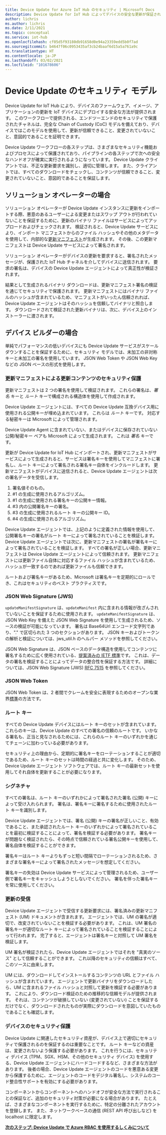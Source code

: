 ```yaml
---
title: Device Update for Azure IoT Hub のセキュリティ | Microsoft Docs
description: Device Update for IoT Hub によってデバイスの安全な更新が保証されるしくみについて説明します。
author: lichris
ms.author: lichris
ms.date: 2/11/2021
ms.topic: conceptual
ms.service: iot-hub
ms.openlocfilehash: cf05d5f93180db91658d0e94a23359edd5b0f7ad
ms.sourcegitcommit: b4647f06c0953435af3cb24baaf6d15a5a761a9c
ms.translationtype: HT
ms.contentlocale: ja-JP
ms.lasthandoff: 03/02/2021
ms.locfileid: "101678606"
---
```

# <a name="device-update-security-model"></a>Device Update のセキュリティ モデル

Device Update for IoT Hub により、デバイスのファームウェア、イメージ、アプリケーションの更新を IoT デバイスにデプロイする安全な方法が提供されます。 このワークフローで提供される、エンドツーエンドのセキュリティで保護されたチャネルは、完全な Chain of Custody (CoC) モデルを備えており、デバイスではこのモデルを使用して、更新が信頼できること、変更されていないこと、意図的であることを証明できます。

Device Update ワークフローの各ステップは、さまざまなセキュリティ機能およびプロセスによって保護されており、パイプラインの各ステップで次への安全なハンドオフが確実に実行されるようになっています。 Device Update クライアントでは、不正な更新要求を識別し、適切に管理します。 また、クライアントでは、すべてのダウンロードをチェックし、コンテンツが信頼できること、変更されていないこと、意図的であることを保証します。

## <a name="for-solution-operators"></a>ソリューション オペレーターの場合

ソリューション オペレーターが Device Update インスタンスに更新をインポートする際、悪意のあるユーザーによる変更またはスワップ アウトが行われていないことを保証するために、更新のバイナリ ファイルはサービスによってアップロードおよびチェックされます。 検証されると、Device Update サービスにより、インポート マニフェストからのファイル ハッシュやその他のメタデータを使用して、内部的な[更新マニフェスト](./update-manifest.md)が生成されます。 その後、この更新マニフェストは Device Update サービスによって署名されます。

ソリューション オペレーターがデバイスの更新を要求すると、署名されたメッセージが、保護された IoT Hub チャネルを介してデバイスに送信されます。 要求の署名は、デバイスの Device Update エージェントによって真正性が検証されます。 

結果として生成されるバイナリ ダウンロードは、更新マニフェスト署名の検証を通じてセキュリティで保護されます。 更新マニフェストにはバイナリ ファイルのハッシュが含まれているため、マニフェストがいったん信頼されれば、Device Update エージェントはそのハッシュを信頼してバイナリと照合します。 ダウンロードされて検証された更新バイナリは、次に、デバイス上のインストーラーに渡されます。

## <a name="for-device-builders"></a>デバイス ビルダーの場合

単純でパフォーマンスの低いデバイスにも Device Update サービスがスケールダウンすることを保証するために、セキュリティ モデルでは、未加工の非対称キーと未加工の署名を使用しています。 JSON Web Token や JSON Web Key などの JSON ベースの形式を使用します。

### <a name="securing-update-content-via-the-update-manifest"></a>更新マニフェストによる更新コンテンツのセキュリティ保護

更新マニフェストは 2 つの署名を使用して検証されます。 これらの署名は、*署名* キーと *ルート* キーで構成される構造体を使用して作成されます。

Device Update エージェントには、すべての Device Update 互換デバイス用に使用される公開キーが埋め込まれています。 これらは *ルート* キーです。 対応する秘密キーは Microsoft によって管理されます。

Device Update Agent に含まれていない、またはデバイスに保存されていない公開/秘密キー ペアも Microsoft によって生成されます。 これは *署名* キーです。

更新が Device Update for IoT Hub にインポートされ、更新マニフェストがサービスによって生成されると、サービスは署名キーを使用してマニフェストに署名し、ルート キーによって署名される署名キー自体をインクルードします。 更新マニフェストがデバイスに送信されると、Device Update エージェントは次の署名データを受信します。

1. 署名値そのもの。
2. #1 の生成に使用されるアルゴリズム。
3. #1 の生成に使用される署名キーの公開キー情報。
4. #3 内の公開署名キーの署名。
5. #3 の生成に使用されるルート キーの公開キー ID。
6. #4 の生成に使用されるアルゴリズム。

Device Update エージェントでは、上記のように定義された情報を使用して、公開署名キーの署名がルート キーによって署名されていることを検証します。 Device Update エージェントでは次に、更新マニフェストの署名が署名キーによって署名されていることを検証します。 すべての署名が正しい場合、更新マニフェストは Device Update エージェントによって信頼されます。 更新マニフェストには更新ファイル自体に対応するファイル ハッシュが含まれているため、ハッシュが一致するのであれば更新ファイルも信頼できます。

ルートおよび署名キーがあるため、Microsoft は署名キーを定期的にロールでき、これはセキュリティのベスト プラクティスです。

### <a name="json-web-signature-jws"></a>JSON Web Signature (JWS)

`updateManifestSignature` は、`updateManifest` 内に含まれる情報が改ざんされていないことを保証するために使用されます。 `updateManifestSignature` は、JSON Web Key を備えた JSON Web Signature を使用して生成されるため、ソースの検証が可能になっています。 署名は Base64Url エンコード文字列であり、"." で区切られた 3 つのセクションがあります。  JSON キーおよびトークンの解析と検証については、jws_util.h のヘルパー メソッドを参照してください。

JSON Web Signature は、JSON ベースのデータ構造を使用してコンテンツに署名するために広く使用されている、[提案済みの IETF 標準](https://tools.ietf.org/html/rfc7515)です。 これは、データの署名を検証することによってデータの整合性を保証する方法です。 詳細については、JSON Web Signature (JWS) [RFC 7515](https://www.rfc-editor.org/info/rfc7515) を参照してください。

### <a name="json-web-token"></a>JSON Web Token

JSON Web Token は、2 者間でクレームを安全に表現するためのオープンな業界[標準](https://tools.ietf.org/html/rfc7519)の方法です。

### <a name="root-keys"></a>ルート キー

すべての Device Update デバイスにはルート キーのセットが含まれています。 これらのキーは、Device Update のすべての署名の信頼のルートです。 いかなる署名も、正当と見なされるためには、これらのルート キーのいずれかを通じてチェーンに加わっている必要があります。

セキュリティ上の理由から、定期的に署名キーをローテーションすることが適切であるため、ルート キーのセットは時間の経過と共に変化します。 そのため、Device Update エージェント ソフトウェアでは、ルート キーの最新セットを使用してそれ自体を更新することが必要になります。 

### <a name="signatures"></a>シグネチャ

すべての署名は、ルート キーのいずれかによって署名された署名 (公開) キーによって受け入れられます。 署名は、署名キーに署名するために使用されたルート キーを識別します。 

Device Update エージェントでは、署名 (公開) キーの署名が正しいこと、有効であること、また承認されたルート キーのいずれかによって署名されていることを最初に検証することによって、署名を検証する必要があります。 署名キーが問題なく検証されたら、その時点で信頼されている署名公開キーを使用して、署名自体を検証することができます。

署名キーはルート キーよりもずっと短い間隔でローテーションされるため、さまざまな署名キーによって署名されたメッセージを想定してください。 

署名キーの失効は Device Update サービスによって管理されるため、ユーザー側で署名キーをキャッシュしようとしないでください。 署名を伴った署名キーを常に使用してください。

### <a name="receiving-updates"></a>更新の受信

Device Update エージェントで受信する更新要求には、署名済みの更新マニフェスト (UM) ドキュメントが含まれます。 エージェントでは、UM の署名が適切で、改変されていないことを検証する必要があります。 これは、UM 署名の署名キーが適切なルート キーによって署名されていることを検証することによって行われます。 完了すると、エージェントは署名キーと対照して UM 署名を検証します。

UM 署名が検証されたら、Device Update エージェントではそれを "真実のソース" として信頼することができます。 これ以降のセキュリティの信頼はすべて、このソースに由来します。 

UM には、ダウンロードしてインストールするコンテンツの URL とファイル ハッシュが含まれています。 エージェントで更新バイナリをダウンロードしたら、UM に含まれるファイル ハッシュと対照して更新を検証する必要があります。 これにより、ダウンロード検証のための推移的な信頼モデルが提供されます。 それは、コンテンツが破損していない (変更されていない) ことを保証するだけでなく、ダウンロードされたものが実際にダウンロードを意図していたものであることも確認します。 

### <a name="securing-the-device"></a>デバイスのセキュリティ保護

Device Update に関連したセキュリティ資産が、デバイス上で適切にセキュリティで保護されるのを保証するのは重要なことです。 ルート キーなどの資産は、変更されないよう保護する必要があります。 これを行うには、セキュリティ デバイス (TPM、SGX、HSM、その他のセキュリティ デバイス) を使用する、Device Update エージェントにハードコードするなど、さまざまな方法があります。 後者の場合、Device Update エージェントのコードを悪意ある変更から保護するために、エージェントのコードをデジタル署名し、システムのコード整合性サポートを有効にする必要があります。

コンポーネントからコンポーネントへのハンドオフが安全な方法で実行されることの保証など、追加のセキュリティ対策が必要になる場合があります。 たとえば、さまざまなコンポーネントを実行するために、特定の分離されたアカウントを登録します。 また、ネットワークベースの通信 (REST API 呼び出しなど) を localhost に限定します。

**[次のステップ: Device Update で Azure RBAC を使用するしくみについて](.\device-update-control-access.md)**